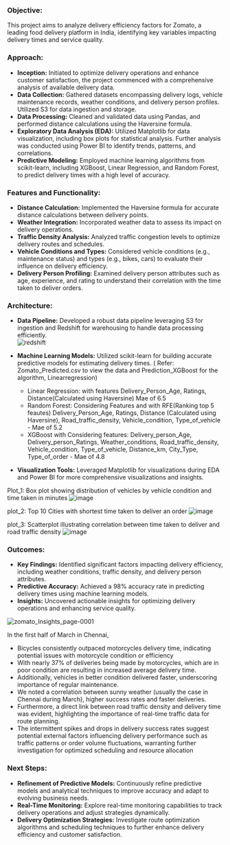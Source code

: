 ### **Objective:** 
This project aims to analyze delivery efficiency factors for Zomato, a leading food delivery platform in India, identifying key variables impacting delivery times and service quality.

### **Approach:**
   - **Inception:** Initiated to optimize delivery operations and enhance customer satisfaction, the project commenced with a comprehensive analysis of available delivery data.
   - **Data Collection:** Gathered datasets encompassing delivery logs, vehicle maintenance records, weather conditions, and delivery person profiles. Utilized S3 for data ingestion and storage.
   - **Data Processing:** Cleaned and validated data using Pandas, and performed distance calculations using the Haversine formula.
   - **Exploratory Data Analysis (EDA):** Utilized Matplotlib for data visualization, including box plots for statistical analysis. Further analysis was conducted using Power BI to identify trends, patterns, and correlations.
   - **Predictive Modeling:** Employed machine learning algorithms from scikit-learn, including XGBoost, Linear Regression, and Random Forest, to predict delivery times with a high level of accuracy.

### **Features and Functionality:**
   - **Distance Calculation:** Implemented the Haversine formula for accurate distance calculations between delivery points.
   - **Weather Integration:** Incorporated weather data to assess its impact on delivery operations.
   - **Traffic Density Analysis:** Analyzed traffic congestion levels to optimize delivery routes and schedules.
   - **Vehicle Conditions and Types:** Considered vehicle conditions (e.g., maintenance status) and types (e.g., bikes, cars) to evaluate their influence on delivery efficiency.
   - **Delivery Person Profiling:** Examined delivery person attributes such as age, experience, and rating to understand their correlation with the time taken to deliver orders.

### **Architecture:**
   - **Data Pipeline:** Developed a robust data pipeline leveraging S3 for ingestion and Redshift for warehousing to handle data processing efficiently.  
   ![redshift](https://github.com/Ashvakg/Zomato-Delivery-Efficiency_Analyzing-and-Predicting-Factors/assets/83398283/b0f5ed53-93b4-49cd-8344-92f6c6d57949)
     
   - **Machine Learning Models:** Utilized scikit-learn for building accurate predictive models for estimating delivery times.
     ( Refer: Zomato_Predicted.csv to view the data and Prediction_XGBoost for the algorithm, Linearregression)
      - Linear Regression: with features Delivery_Person_Age, Ratings, Distance(Calculated using Haversine) Mae of 6.5
      - Random Forest: Considering Features and with RFE(Ranking top 5 feautes)  Delivery_Person_Age, Ratings, Distance (Calculated using Haversine), Road_traffic_density, Vehicle_condition, Type_of_vehicle - Mae of 5.2
      - XGBoost with Considering features: Delivery_person_Age, Delivery_person_Ratings, Weather_conditions, Road_traffic_density, Vehicle_condition, Type_of_vehicle, Distance_km, City_Type, Type_of_order - Mae of 4.8
   
   - **Visualization Tools:** Leveraged Matplotlib for visualizations during EDA and Power BI for more comprehensive visualizations and insights.

   Plot_1: Box plot showing distribution of vehicles by vehicle condition and time taken in minutes
   ![image](https://github.com/Ashvakg/Zomato-Insights/assets/83398283/c0a151be-96ec-4be4-bb8b-3afea0a47032)
   
   plot_2: Top 10 Cities with shortest time taken to deliver an order
   ![image](https://github.com/Ashvakg/Zomato-Insights/assets/83398283/a665379a-5265-4372-8820-ac7eaf4748a0)
   
   plot_3: Scatterplot illustrating correlation between time taken to deliver and road traffic density
   ![image](https://github.com/Ashvakg/Zomato-Insights/assets/83398283/e0b77665-55d7-49b9-804e-43cecdc7042c)

### **Outcomes:**
   - **Key Findings:** Identified significant factors impacting delivery efficiency, including weather conditions, traffic density, and delivery person attributes.
   - **Predictive Accuracy:** Achieved a 98% accuracy rate in predicting delivery times using machine learning models.
   - **Insights:** Uncovered actionable insights for optimizing delivery operations and enhancing service quality.

   ![zomato_Insights_page-0001](https://github.com/Ashvakg/Zomato-Delivery-Efficiency_Analyzing-and-Predicting-Factors/assets/83398283/46eea623-c5fb-4219-8c06-1021d681e441) 

In the first half of March in Chennai, 
   - Bicycles consistently outpaced motorcycles delivery time, indicating potential issues with motorcycle condition or efficiency
   - With nearly 37% of deliveries being made by motorcycles, which are in poor condition are resulting in increased average delivery time.
   - Additionally, vehicles in better condition delivered faster, underscoring importance of regular maintenance.
   - We noted a correlation between sunny weather (usually the case in Chennai during March), higher success rates and faster deliveries.
   - Furthermore, a direct link between road traffic density and delivery time was evident, highlighting the importance of real-time traffic data for route planning.
   - The intermittent spikes and drops in delivery success rates suggest potential external factors influencing delivery performance such as traffic patterns or order volume fluctuations, warranting further investigation for optimized scheduling and resource allocation

### **Next Steps:**
   - **Refinement of Predictive Models:** Continuously refine predictive models and analytical techniques to improve accuracy and adapt to evolving business needs.
   - **Real-Time Monitoring:** Explore real-time monitoring capabilities to track delivery operations and adjust strategies dynamically.
   - **Delivery Optimization Strategies:** Investigate route optimization algorithms and scheduling techniques to further enhance delivery efficiency and customer satisfaction.

